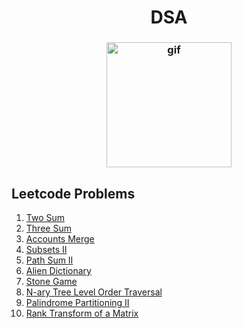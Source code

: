 <h1 align="center">DSA</h1>
<h3 align="center">
  <img src="https://d6f6d0kpz0gyr.cloudfront.net/uploads/images-archive/Blog/Gifs/coding.gif?mtime=20200914144127&focal=none" alt="gif" height="200px" width="200px"/>
</h3>

## Leetcode Problems
1. [Two Sum](https://github.com/sujink1999/DSA/blob/master/Problems%20and%20Solutions/two-sum.py)
1. [Three Sum](https://github.com/sujink1999/DSA/blob/master/Problems%20and%20Solutions/three-sum.py)
1. [Accounts Merge](https://github.com/sujink1999/DSA/blob/master/Problems%20and%20Solutions/accounts-merge.py)
1. [Subsets II](https://github.com/sujink1999/DSA/blob/master/Problems%20and%20Solutions/subsets-2.py)
1. [Path Sum II](https://github.com/sujink1999/DSA/blob/master/Problems%20and%20Solutions/path-sum-2.py)
1. [Alien Dictionary](https://github.com/sujink1999/DSA/blob/master/Problems%20and%20Solutions/alien-dictionary.py)
1. [Stone Game](https://github.com/sujink1999/DSA/blob/master/Problems%20and%20Solutions/stone-game.py)
1. [N-ary Tree Level Order Traversal](https://github.com/sujink1999/DSA/blob/master/Problems%20and%20Solutions/n-ary-tree-level-order.py)
1. [Palindrome Partitioning II](https://github.com/sujink1999/DSA/blob/master/Problems%20and%20Solutions/palindrome-partitioning-2.py)
1. [Rank Transform of a Matrix](https://github.com/sujink1999/DSA/blob/master/Problems%20and%20Solutions/matrix-rank-transform.py)
